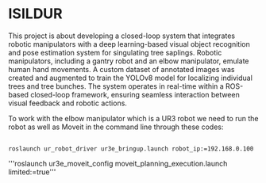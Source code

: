 # ISILDUR
This project is about developing a closed-loop system that integrates robotic manipulators with a deep learning-based visual object recognition and pose estimation system for singulating tree saplings. Robotic manipulators, including a gantry robot and an elbow manipulator, emulate human hand movements. A custom dataset of annotated images was created and augmented to train the YOLOv8 model for localizing individual trees and tree bunches. The system operates in real-time within a ROS-based closed-loop framework, ensuring seamless interaction between visual feedback and robotic actions.

To work with the elbow manipulator which is a UR3 robot we need to run the robot as well as Moveit in the command line through these codes:
##
    roslaunch ur_robot_driver ur3e_bringup.launch robot_ip:=192.168.0.100
'''roslaunch ur3e_moveit_config moveit_planning_execution.launch limited:=true'''
